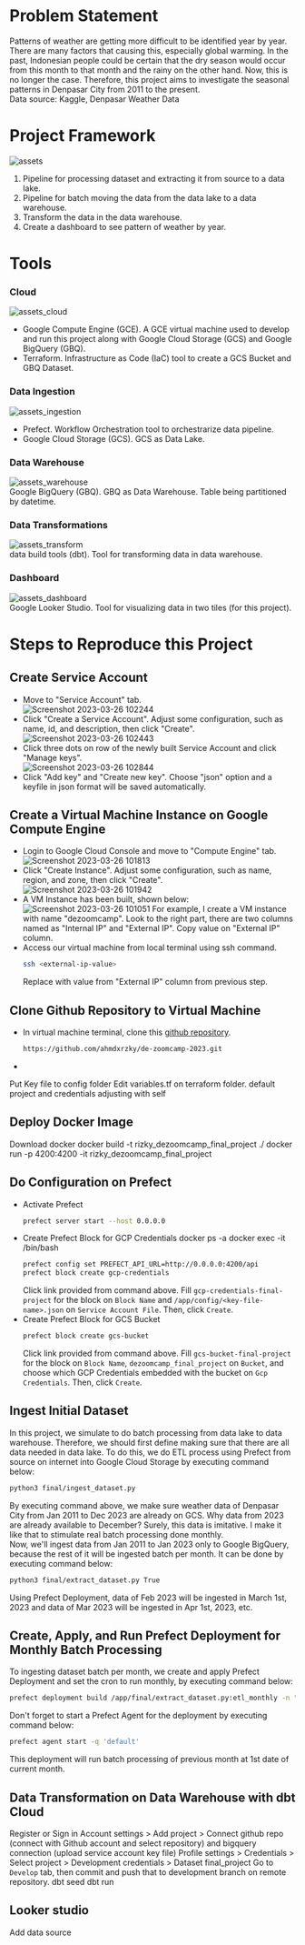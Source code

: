 # Problem Statement
Patterns of weather are getting more difficult to be identified year by year. There are many factors that causing this, especially global warming. In the past, Indonesian people could be certain that the dry season would occur from this month to that month and the rainy on the other hand. Now, this is no longer the case. Therefore, this project aims to investigate the seasonal patterns in Denpasar City from 2011 to the present. <br>
Data source: Kaggle, Denpasar Weather Data

# Project Framework
![assets](https://user-images.githubusercontent.com/99194827/227752387-4736cd2d-ecf3-4579-a40e-1558f48d6413.png)
1. Pipeline for processing dataset and extracting it from source to a data lake.
2. Pipeline for batch moving the data from the data lake to a data warehouse.
3. Transform the data in the data warehouse.
4. Create a dashboard to see pattern of weather by year.

# Tools
### Cloud
![assets_cloud](https://user-images.githubusercontent.com/99194827/227749263-755e2813-5c6e-4c10-93d7-4a2b32515922.png)
- Google Compute Engine (GCE). A GCE virtual machine used to develop and run this project along with Google Cloud Storage (GCS) and Google BigQuery (GBQ).
- Terraform. Infrastructure as Code (IaC) tool to create a GCS Bucket and GBQ Dataset.
### Data Ingestion
![assets_ingestion](https://user-images.githubusercontent.com/99194827/227752393-db2c208e-8de5-40cb-bcf1-14c1dd8750b2.png)
- Prefect. Workflow Orchestration tool to orchestrarize data pipeline.
- Google Cloud Storage (GCS). GCS as Data Lake.
### Data Warehouse
![assets_warehouse](https://user-images.githubusercontent.com/99194827/227752398-cfe9a2c7-d9ca-4c5c-aa71-e47548758bf2.png) <br>
Google BigQuery (GBQ). GBQ as Data Warehouse. Table being partitioned by datetime.
### Data Transformations
![assets_transform](https://user-images.githubusercontent.com/99194827/227749726-b8a42fab-b1d3-4edf-80c3-c1cf4d7d10a7.png) <br>
data build tools (dbt). Tool for transforming data in data warehouse.
### Dashboard
![assets_dashboard](https://user-images.githubusercontent.com/99194827/227749757-ba2583de-a0b9-4815-bb6b-da7b5f62722a.png) <br>
Google Looker Studio. Tool for visualizing data in two tiles (for this project).

# Steps to Reproduce this Project
## Create Service Account
- Move to "Service Account" tab. <br>
  ![Screenshot 2023-03-26 102244](https://user-images.githubusercontent.com/99194827/227753469-b87d19bd-d470-4945-98b5-83ef6ad79fde.png)
- Click "Create a Service Account". Adjust some configuration, such as name, id, and description, then click "Create". <br>
  ![Screenshot 2023-03-26 102443](https://user-images.githubusercontent.com/99194827/227753532-726fb56e-2f0c-43ef-a7d1-636dd39126bd.png)
- Click three dots on row of the newly built Service Account and click "Manage keys". <br>
  ![Screenshot 2023-03-26 102844](https://user-images.githubusercontent.com/99194827/227753695-35fbf26c-0a9a-459f-98e3-431a7f74b951.png)
- Click "Add key" and "Create new key". Choose "json" option and a keyfile in json format will be saved automatically.

## Create a Virtual Machine Instance on Google Compute Engine
- Login to Google Cloud Console and move to "Compute Engine" tab. <br>
  ![Screenshot 2023-03-26 101813](https://user-images.githubusercontent.com/99194827/227753342-fff3ae4e-eb86-4ca7-a573-5fa36c92b013.png)
- Click "Create Instance". Adjust some configuration, such as name, region, and zone, then click "Create". <br>
  ![Screenshot 2023-03-26 101942](https://user-images.githubusercontent.com/99194827/227753416-1d511350-3e8d-4264-9aec-ba24a3d4c9c9.png)
- A VM Instance has been built, shown below: <br>
  ![Screenshot 2023-03-26 101051](https://user-images.githubusercontent.com/99194827/227753185-42176bad-8f7e-461d-a2bf-d045925d1622.png)
  For example, I create a VM instance with name "dezoomcamp". Look to the right part, there are two columns named as "Internal IP" and "External IP". Copy value on "External IP" column.
- Access our virtual machine from local terminal using ssh command. <br>
  ```bash
  ssh <external-ip-value>
  ```
  Replace <external-ip-value> with value from "External IP" column from previous step.

## Clone Github Repository to Virtual Machine
- In virtual machine terminal, clone this [github repository](https://github.com/ahmdxrzky/de-zoomcamp-2023).
  ```bash
  https://github.com/ahmdxrzky/de-zoomcamp-2023.git
  ```
- 
Put Key file to config folder
Edit variables.tf on terraform folder. default project and credentials adjusting with self

## Deploy Docker Image
Download docker
docker build -t rizky_dezoomcamp_final_project ./
docker run -p 4200:4200 -it rizky_dezoomcamp_final_project

## Do Configuration on Prefect
- Activate Prefect
  ```bash
  prefect server start --host 0.0.0.0
  ```
- Create Prefect Block for GCP Credentials
  docker ps -a
  docker exec -it <container-id> /bin/bash
  ```bash
  prefect config set PREFECT_API_URL=http://0.0.0.0:4200/api
  prefect block create gcp-credentials
  ```
  Click link provided from command above. Fill `gcp-credentials-final-project` for the block on `Block Name` and `/app/config/<key-file-name>.json` on `Service Account File`. Then, click `Create`.
- Create Prefect Block for GCS Bucket
  ```bash
  prefect block create gcs-bucket
  ```
  Click link provided from command above. Fill `gcs-bucket-final-project` for the block on `Block Name`, `dezoomcamp_final_project` on `Bucket`, and choose which GCP Credentials embedded with the bucket on `Gcp Credentials`. Then, click `Create`.

## Ingest Initial Dataset
In this project, we simulate to do batch processing from data lake to data warehouse. Therefore, we should first define making sure that there are all data needed in data lake. To do this, we do ETL process using Prefect from source on internet into Google Cloud Storage by executing command below:
```bash
python3 final/ingest_dataset.py
```
By executing command above, we make sure weather data of Denpasar City from Jan 2011 to Dec 2023 are already on GCS. Why data from 2023 are already available to December? Surely, this data is imitative. I make it like that to stimulate real batch processing done monthly.<br>
Now, we'll ingest data from Jan 2011 to Jan 2023 only to Google BigQuery, because the rest of it will be ingested batch per month. It can be done by executing command below:
```bash
python3 final/extract_dataset.py True
```
Using Prefect Deployment, data of Feb 2023 will be ingested in March 1st, 2023 and data of Mar 2023 will be ingested in Apr 1st, 2023, etc.

## Create, Apply, and Run Prefect Deployment for Monthly Batch Processing
To ingesting dataset batch per month, we create and apply Prefect Deployment and set the cron to run monthly, by executing command below:
```bash
prefect deployment build /app/final/extract_dataset.py:etl_monthly -n "ETL GCS to BGQ Monthly" --cron "0 0 1 * *" -a
```
Don't forget to start a Prefect Agent for the deployment by executing command below:
```bash
prefect agent start -q 'default'
```
This deployment will run batch processing of previous month at 1st date of current month.

## Data Transformation on Data Warehouse with dbt Cloud
Register or Sign in
Account settings > Add project > Connect github repo (connect with Github account and select repository) and bigquery connection (upload service account key file)
Profile settings > Credentials > Select project > Development credentials > Dataset final_project
Go to `Develop` tab, then commit and push that to development branch on remote repository.
dbt seed
dbt run

## Looker studio
Add data source
